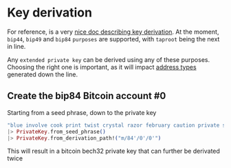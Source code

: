 # Key derivation

For reference, is a very 
[nice doc describing key derivation](https://learnmeabitcoin.com/technical/derivation-paths).
At the moment, `bip44`, `bip49` and `bip84` `purposes` are supported, with `taproot` being the next
in line.

Any `extended private key` can be derived using any of these purposes. Choosing the right one is 
important, as it will impact [address types](https://hexdocs.pm/bitcoinlib/readme.html#address-types) 
generated down the line.

## Create the bip84 Bitcoin account #0

Starting from a seed phrase, down to the private key

```elixir
"blue involve cook print twist crystal razor february caution private slim medal"
|> PrivateKey.from_seed_phrase()
|> PrivateKey.from_derivation_path!("m/84'/0'/0'")
```

This will result in a bitcoin bech32 private key that can further be derivated twice